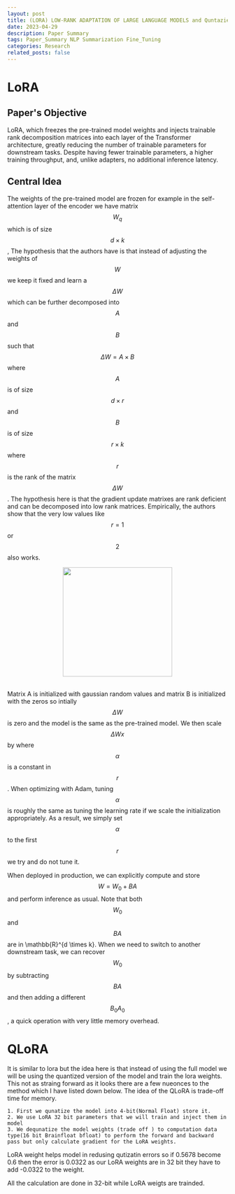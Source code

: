 ```yaml
---
layout: post
title: (LORA) LOW-RANK ADAPTATION OF LARGE LANGUAGE MODELS and Quntazied LoRA
date: 2023-04-29 
description: Paper Summary
tags: Paper_Summary NLP Summarization Fine_Tuning 
categories: Research
related_posts: false
---
```


# LoRA

## Paper's Objective
LoRA, which freezes the pre-trained model weights and injects trainable rank decomposition matrices into each layer of the Transformer architecture, greatly reducing the number of trainable parameters for downstream tasks. Despite having fewer trainable parameters, a higher training throughput, and, unlike adapters, no additional inference latency.

## Central Idea
The weights of the pre-trained model are frozen for example in the self-attention layer of the encoder we have matrix $$W_q$$ which is of size $$d \times k $$, The hypothesis that the authors have is that instead of adjusting the weights of $$W$$ we keep it fixed and learn a $$\Delta W$$ which can be further decomposed into $$A$$ and $$B$$ such that $$\Delta W = A \times B$$ where $$A$$ is of size $$d \times r$$ and $$B$$ is of size $$r \times k$$ where $$r$$ is the rank of the matrix $$\Delta W$$. The hypothesis here is that the gradient update matrixes are rank deficient and can be decomposed into low rank matrices. Empirically, the authors show that the very low values like $$r=1$$ or $$2$$ also works.  

 <div style="text-align: center;">
<img src="https://miro.medium.com/v2/resize:fit:598/format:webp/1*BCs63SXaAu3NKqUaTLTH2g.png"  width="250" height="250" class="center">
</div>
&nbsp;

Matrix A is initialized with gaussian random values and matrix B is initialized with the zeros so intially $$\Delta W$$ is zero and the model is the same as the pre-trained model. We then scale $$\Delta W x$$ by where $$\alpha$$ is a constant in $$r$$. When optimizing with Adam, tuning $$\alpha$$ is roughly the same as tuning the learning rate if we scale the initialization appropriately. As a result, we simply set $$\alpha$$ to the first $$r$$  we try and do not tune it.

When deployed in production, we can explicitly compute and store $$W = W_0 + BA$$ and perform inference as usual. Note that both $$W_0$$ and $$BA$$ are in \mathbb{R}^{d \times k}. When we need to switch to another downstream task, we can recover $$W_0$$ by subtracting $$BA$$ and then adding a different $$B_0A_0$$ , a quick operation with very little memory overhead.

# QLoRA

It is similar to lora but the idea here is that instead of using the full model we will be using the quantized version of the model and train the lora weights. This not as straing forward as it looks there are a few nueonces to the method which I have listed down below. The idea of the QLoRA is trade-off time for memory. 

    1. First we qunatize the model into 4-bit(Normal Float) store it.
    2. We use LoRA 32 bit parameters that we will train and inject them in model 
    3. We dequnatize the model weights (trade off ) to computation data type(16 bit Brainfloat bfloat) to perform the forward and backward pass but only calculate gradient for the LoRA weights.

LoRA weight helps model in redusing qutizatin errors so if 0.5678 become 0.6 then the error is 0.0322 as our LoRA weights are in 32 bit they have to add -0.0322 to the weight.

All the calculation are done in 32-bit while LoRA weigts are trainded.  